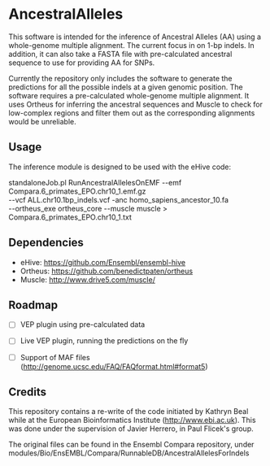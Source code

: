 AncestralAlleles
================

This software is intended for the inference of Ancestral Alleles (AA) using a
whole-genome multiple alignment. The current focus in on 1-bp indels. In
addition, it can also take a FASTA file with pre-calculated ancestral sequence
to use for providing AA for SNPs.

Currently the repository only includes the software to generate the predictions
for all the possible indels at a given genomic position. The software requires
a pre-calculated whole-genome multiple alignment. It uses Ortheus for inferring
the ancestral sequences and Muscle to check for low-complex regions and filter
them out as the corresponding alignments would be unreliable.


Usage
-----

The inference module is designed to be used with the eHive code:

standaloneJob.pl RunAncestralAllelesOnEMF --emf Compara.6_primates_EPO.chr10_1.emf.gz \
 --vcf ALL.chr10.1bp_indels.vcf -anc homo_sapiens_ancestor_10.fa \
 --ortheus_exe ortheus_core --muscle muscle > Compara.6_primates_EPO.chr10_1.txt


Dependencies
------------

- eHive: https://github.com/Ensembl/ensembl-hive
- Ortheus: https://github.com/benedictpaten/ortheus
- Muscle: http://www.drive5.com/muscle/


Roadmap
-------

- [ ] VEP plugin using pre-calculated data
- [ ] Live VEP plugin, running the predictions on the fly 
- [ ] Support of MAF files (http://genome.ucsc.edu/FAQ/FAQformat.html#format5)


Credits
-------
This repository contains a re-write of the code initiated by Kathryn Beal while
at the European Bioinformatics Institute (http://www.ebi.ac.uk). This was done
under the supervision of Javier Herrero, in Paul Flicek's group.

The original files can be found in the Ensembl Compara repository, under
modules/Bio/EnsEMBL/Compara/RunnableDB/AncestralAllelesForIndels 
